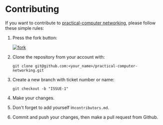 # Contributing

If you want to contribute to [practical-computer networking](https://github.com/theodesp/practical-computer-networking), please follow these simple rules:

1. Press the fork button:

   [![](https://camo.githubusercontent.com/03f63673b11d94c44dd7d1b4c470c602c5b833a1/687474703a2f2f6f6935382e74696e797069632e636f6d2f6a6a3274726d2e6a7067 "fork")](https://camo.githubusercontent.com/03f63673b11d94c44dd7d1b4c470c602c5b833a1/687474703a2f2f6f6935382e74696e797069632e636f6d2f6a6a3274726d2e6a7067)

2. Clone the repository from your account with:

   ```
   git clone git@github.com:<your_name>/practical-computer-networking.git
   ```

3. Create a new branch with ticket number or name:

   ```
   git checkout -b "ISSUE-1"
   ```

4. Make your changes.

5. Don't forget to add yourself in`contributors.md`.

6. Commit and push your changes, then make a pull request from Github.



